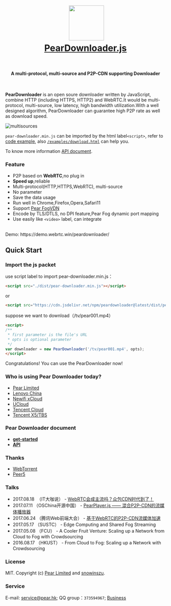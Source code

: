 <h1 align="center">
  <img src="fig/pear.png" height="110"></img>
  <br>
  <a href="http://demo.webrtc.win/downloader">PearDownloader.js</a>
  <br>
  <br>
</h1>

<h4 align="center">A multi-protocol, multi-source and P2P-CDN supporting Downloader</h4>
<br>

**PearDownloader** is an open soure downloader written by JavaScript, combine HTTP (including HTTPS, HTTP2) and WebRTC.It would be  multi-protocol, multi-source, low latency, high bandwidth utilization.With a well  designed algorithm, PearDownloader can guarantee high P2P rate  as well as download speed.

![multisources](fig/fogvdn_multisources.png)

`pear-downloader.min.js` can be imported by the html label`<script>`, refer to  [code example](#使用方法), also [`/examples/download.html`](/examples/download.html) can help you.

To know more information [API document](docs/get-started.md).<br/>

### Feature

- P2P based on **WebRTC**,no plug in
- **Speed up**,reliable
- Multi-protocol(HTTP,HTTPS,WebRTC), multi-source
- No parameter
- Save the data usage
- Run well in Chrome,Firefox,Opera,Safari11
- Support  [Pear FogVDN](https://github.com/PearInc/FogVDN)
- Encode by TLS/DTLS, no DPI feature,Pear Fog dynamic port mapping
- Use easily like `<video>` label, can integrate
<br>
Demo: https://demo.webrtc.win/peardownloader/


## Quick Start

### Import the js packet
use script label to import pear-downloader.min.js：
```html
<script src="./dist/pear-downloader.min.js"></script>
```
or

```html
<script src="https://cdn.jsdelivr.net/npm/peardownloader@latest/dist/pear-downloader.min.js"></script>
```
suppose we want to download（/tv/pear001.mp4）
```html
<script>
/**
 * first parameter is the file's URL
 * opts is optional parameter
 */
var downloader = new PearDownloader('/tv/pear001.mp4', opts);
</script>
```
Congratulations! You can use the PearDownloader now!

### Who is using Pear Downloader today?

+ [Pear Limited](https://pear.hk)
+ [Lenovo China](https://www.lenovo.com.cn/)
+ [Newifi xCloud](http://www.newifi.com/)
+ [UCloud](https://www.ucloud.cn)
+ [Tencent Cloud](https://qcloud.com)
+ [Tencent X5/TBS](https://x5.tencent.com/tbs/)

### Pear Downloader document
- **[get-started](docs/get-started.md)**
- **[API](docs/api.md)**

### Thanks


- [WebTorrent](https://github.com/webtorrent/webtorrent)
- [Peer5](https://www.peer5.com/#)

###  Talks

- 2017.08.18  （IT大咖说） - [WebRTC会成主流吗？众包CDN时代到了！](http://mp.weixin.qq.com/s/cx_ljl2sexE0XkgliZfnmQ)
- 2017.07.11 （OSChina开源中国） - [PearPlayer.js —— 混合P2P-CDN的流媒体播放器](https://www.oschina.net/p/PearPlayerjs)
- 2017.06.24 （腾讯Web前端大会） - [基于WebRTC的P2P-CDN流媒体加速](http://www.itdks.com/dakalive/detail/2577)
- 2017.05.17 （SUSTC） - Edge Computing and Shared Fog Streaming
- 2017.05.08 （FCU） - A Cooler Fruit Venture: Scaling up a Network from Cloud to Fog with Crowdsourcing
- 2016.08.17 （HKUST） - From Cloud to Fog: Scaling up a Network with Crowdsourcing

### License

MIT. Copyright (c) [Pear Limited](https://pear.hk) and [snowinszu](https://github.com/snowinszu).

### Service
E-mail: <service@pear.hk>; QQ group：`373594967`; [Business](https://github.com/PearInc/FogVDN)
